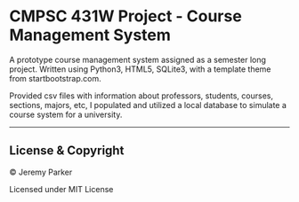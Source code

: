 # CMPSC 431W Project - Course Management System

A prototype course management system assigned as a semester long project. Written using Python3, HTML5, SQLite3, with a template theme from startbootstrap.com. 

Provided csv files with information about professors, students, courses, sections, majors, etc, I populated and utilized a local database to simulate a course system for a university. 

---

## License & Copyright

© Jeremy Parker

Licensed under MIT License
